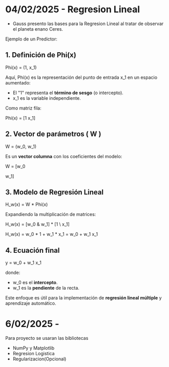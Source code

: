 # 04/02/2025 - Regresion Lineal

- Gauss presento las bases para la Regresion Lineal al tratar de observar el planeta enano Ceres.

Ejemplo de un Predictor:

## 1. Definición de Phi(x)

Phi(x) = (1, x_1)

Aquí, Phi(x) es la representación del punto de entrada x_1 en un espacio aumentado:

- El "1" representa el **término de sesgo** (o intercepto).
- x_1 es la variable independiente.

Como matriz fila:

Phi(x) = [1 x_1]

## 2. Vector de parámetros \( W \)

W = (w_0, w_1)

Es un **vector columna** con los coeficientes del modelo:

W = [w_0 

w_1]

## 3. Modelo de Regresión Lineal

H_w(x) = W * Phi(x)

Expandiendo la multiplicación de matrices:

H_w(x) = [w_0 & w_1] * [1 \ x_1]

H_w(x) = w_0 * 1 + w_1 * x_1 = w_0 + w_1 x_1

## 4. Ecuación final

y = w_0 + w_1 x_1

donde:
- w_0 es el **intercepto**.
- w_1 es la **pendiente** de la recta.

Este enfoque es útil para la implementación de **regresión lineal múltiple** y aprendizaje automático.

# 6/02/2025 - 

Para proyecto se usaran las bibliotecas 
- NumPy y Matplotlib
- Regresion Logistica
- Regularizacion(Opcional) 
